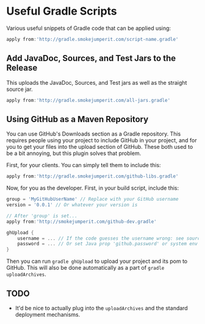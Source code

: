 Useful Gradle Scripts
=====================

Various useful snippets of Gradle code that can be applied using:

```groovy
apply from:'http://gradle.smokejumperit.com/script-name.gradle'
```

Add JavaDoc, Sources, and Test Jars to the Release
---------------------------------------------------

This uploads the JavaDoc, Sources, and Test jars as well as the straight source jar.

```groovy
apply from:'http://gradle.smokejumperit.com/all-jars.gradle'
```


Using GitHub as a Maven Repository
-----------------------------------

You can use GitHub's Downloads section as a Gradle repository. This requires people
using your project to include GitHub in your project, and for you to get your files
into the upload section of GitHub. These both used to be a bit annoying, but this
plugin solves that problem.

First, for your clients. You can simply tell them to include this:

```groovy
apply from:'http://gradle.smokejumperit.com/github-libs.gradle'
```

Now, for you as the developer. First, in your build script, include this:

```groovy
group = 'MyGitHubUserName' // Replace with your GitHub username
version = '0.0.1' // Or whatever your version is

// After 'group' is set...
apply from:'http://smokejumperit.com/github-dev.gradle'

ghUpload {
	username = ... // If the code guesses the username wrong: see source for defaults
	password = ... // Or set Java prop 'github.password' or system env 'GITHUB_PASS'
}
```

Then you can run `gradle ghUpload` to upload your project and its pom to GitHub. 
This will also be done automatically as a part of `gradle uploadArchives`.

TODO
----

* It'd be nice to actually plug into the `uploadArchives` and the standard deployment
mechanisms. 
